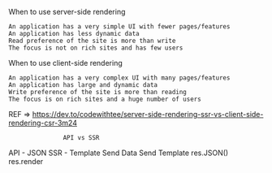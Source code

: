 When to use server-side rendering

    An application has a very simple UI with fewer pages/features
    An application has less dynamic data
    Read preference of the site is more than write
    The focus is not on rich sites and has few users

When to use client-side rendering

    An application has a very complex UI with many pages/features
    An application has large and dynamic data
    Write preference of the site is more than reading
    The focus is on rich sites and a huge number of users


REF => https://dev.to/codewithtee/server-side-rendering-ssr-vs-client-side-rendering-csr-3m24


                   API vs SSR

API - JSON                     SSR - Template
Send Data                      Send Template
res.JSON()                     res.render